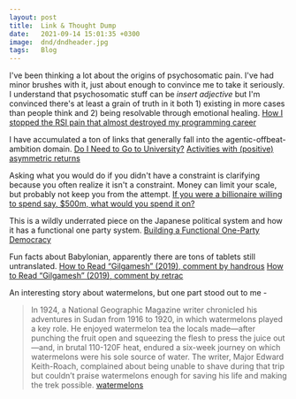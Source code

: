 ```yaml
---
layout: post
title:  Link & Thought Dump
date:   2021-09-14 15:01:35 +0300
image:  dnd/dndheader.jpg
tags:   Blog
---
```


I've been thinking a lot about the origins of psychosomatic pain. I've had minor brushes with it, just about enough to convince me to take it seriously. I understand that psychosomatic stuff can be *insert adjective* but I'm convinced there's at least a grain of truth in it both 1) existing in more cases than people think and 2) being resolvable through emotional healing.
[How I stopped the RSI pain that almost destroyed my programming career](https://news.ycombinator.com/item?id=12986759)

I have accumulated a ton of links that generally fall into the agentic-offbeat-ambition domain.
[Do I Need to Go to University?](http://colah.github.io/posts/2020-05-University/)
[Activities with (positive) asymmetric returns](https://blog.tjcx.me/p/activities-with-positive-asymmetric?s=r)

Asking what you would do if you didn't have a constraint is clarifying because you often realize it isn't a constraint. Money can limit your scale, but probably not keep you from the attempt.
[If you were a billionaire willing to spend say, $500m, what would you spend it on?](https://twitter.com/krishnanrohit/status/1449375978191564805?t=QDnnoYHNruSB5xss3q-G5g&s=19)

This is a wildly underrated piece on the Japanese political system and how it has a functional one party system. 
[Building a Functional One-Party Democracy](https://tsangchungshu.medium.com/building-a-functional-one-party-democracy-5cb40cf1720f)

Fun facts about Babylonian, apparently there are tons of tablets still untranslated. 
[How to Read “Gilgamesh” (2019), comment by handrous](https://news.ycombinator.com/item?id=29082729)
[How to Read “Gilgamesh” (2019), comment by retrac](https://news.ycombinator.com/item?id=29083089)

An interesting story about watermelons, but one part stood out to me -
>In 1924, a National Geographic Magazine writer chronicled his adventures in Sudan from 1916 to 1920, in which watermelons played a key role. He enjoyed watermelon tea the locals made—after punching the fruit open and squeezing the flesh to press the juice out—and, in brutal 110-120F heat, endured a six-week journey on which watermelons were his sole source of water. The writer, Major Edward Keith-Roach, complained about being unable to shave during that trip but couldn’t praise watermelons enough for saving his life and making the trek possible. 
[watermelons](https://seasonal.substack.com/p/watermelons?s=r)
